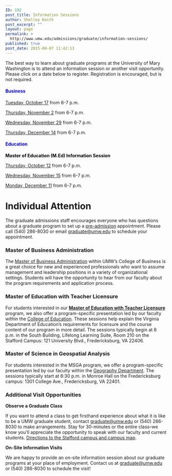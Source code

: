 ```yaml
---
ID: 192
post_title: Information Sessions
author: Shelley Keith
post_excerpt: ""
layout: page
permalink: >
  http://www.umw.edu/admissions/graduate/information-sessions/
published: true
post_date: 2015-08-07 11:42:13
---
```

The best way to learn about graduate programs at the University of Mary Washington is to attend an information session or another visit opportunity. Please click on a date below to register. Registration is encouraged, but is not required.
<h4><span style="color: #0000ff">Business</span></h4>
<a href="https://umw.askadmissions.net/Portal/EI/ViewDetails?gid=623577943f64cb594740f789ed58efd0ce6c53">Tuesday, October 17</a> from 6-7 p.m.

<a href="https://umw.askadmissions.net/Portal/EI/ViewDetails?gid=623577b0787f2a82444a28b9f91eae0d4b9a6b">Thursday, November 2</a> from 6-7 p.m.

<a href="https://umw.askadmissions.net/Portal/EI/ViewDetails?gid=623577448c8132f5954ef9b73c953640e939f8">Wednesday, November 29</a> from 6-7 p.m.

<a href="https://umw.askadmissions.net/Portal/EI/ViewDetails?gid=623577b2f3f001772d45db9050f5a82a24adb1">Thursday, December 14</a> from 6-7 p.m.
<h4><span style="color: #0000ff"><strong>Education</strong></span></h4>
<span style="color: #000000"><strong>Master of Education (M.Ed) Information Session</strong></span>

<a href="https://umw.askadmissions.net/Portal/EI/ViewDetails?gid=6235774ec294a7beb648a2a4c0a26acfc06592">Thursday, October 12</a> from 6-7 p.m.

<a href="https://umw.askadmissions.net/Portal/EI/ViewDetails?gid=6235774799804853454c97ae62ca34e4a51357">Wednesday, November 15</a> from 6-7 p.m.

<a href="https://umw.askadmissions.net/Portal/EI/ViewDetails?gid=6235778b08cf53728c42a798c0e60077e64211">Monday, December 11</a> from 6-7 p.m.
<h1>Individual Attention</h1>
The graduate admissions staff encourages everyone who has questions about a graduate program to set up a <a href="http://www.umw.edu/admissions/graduate/advising/">pre-admission</a> appointment. Please call (540) 286-8030 or email <a href="mailto:graduate@umw.edu">graduate@umw.edu</a> to schedule your appointment.
<h3>Master of Business Administration</h3>
The <a href="http://www.umw.edu/admissions/graduate/degrees/mba/">Master of Business Administration</a> within UMW’s College of Business is a great choice for new and experienced professionals who want to assume management and leadership positions in a variety of organizational settings. Students will have the opportunity to hear from our faculty about the program requirements and application process.
<h3>Master of Education with Teacher Licensure</h3>
For students interested in our <a href="http://www.umw.edu/admissions/graduate/degrees/med-teacher-licensure/"><strong>Master of Education with Teacher Licensure</strong></a> program, we also offer a program-specific presentation led by our faculty within the <a href="http://education.umw.edu">College of Education</a>. These sessions help explain the Virginia Department of Education’s requirements for licensure and the course content of our program in more detail. The sessions typically begin at 6 p.m. in the South Building, Lifelong Learning Suite, Room 210 on the Stafford Campus: 121 University Blvd., Fredericksburg, VA 22406.
<h3>Master of Science in Geospatial Analysis</h3>
For students interested in the MSGA program, we offer a program-specific presentation led by our faculty within the <a href="http://cas.umw.edu/geography/">Geography Department</a>. The sessions typically start at 6:30 p.m. in Monroe Hall on the Fredericksburg campus: 1301 College Ave., Fredericksburg, VA 22401.
<h3>Additional Visit Opportunities</h3>
<strong>Observe a Graduate Class</strong>

If you want to attend a class to get firsthand experience about what it is like to be a UMW graduate student, contact <a href="mailto:graduate@umw.edu">graduate@umw.edu</a> or (540) 286-8030 to make arrangements. Stay for 30-minutes or the entire class–we know you’ll appreciate the opportunity to speak with our faculty and current students. <a href="http://www.umw.edu/visitors/stafford-campus/">Directions to the Stafford campus and campus map</a>.

<strong>On-Site Information Visits</strong>

We are happy to provide an on-site information session about our graduate programs at your place of employment. Contact us at <a href="mailto:graduate@umw.edu">graduate@umw.edu</a> or (540) 286-8030 to schedule the visit!